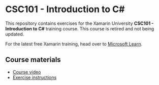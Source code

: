 # CSC101 - Introduction to C#

This repository contains exercises for the Xamarin University **CSC101 - Introduction to C#** training course.
This course is retired and not being updated.

For the latest free Xamarin training, head over to [Microsoft Learn](https://aka.ms/learn-xamarin).

## Course materials

* [Course video](https://youtu.be/dvL1jhFtuwA)
* [Exercise instructions](https://XamarinUniversity.github.io/CSC101/)
